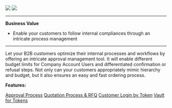 <div class='feature-text'>
    <div class='feature-images'>
    <img class="light-mode" src="https://spryker.s3.eu-central-1.amazonaws.com/docs/Document+360/Capabilities+icons/light/Workflow+&+Process+Management.svg"/>
    <img class="dark-mode" src="https://spryker.s3.eu-central-1.amazonaws.com/docs/Document+360/Capabilities+icons/dark/Workflow+&+Process+Management.svg"/>
    </div>
    <div class="feature-text-wrap">

***
**Business Value**
* Enable your customers to follow internal compliances through an intricate process management
***

Let your B2B customers optimize their internal processes and workflows by offering an intricate approval management tool. It will enable different budget limits for Company Account Users and differentiated confirmation or refusal steps. Not only can your customers appropriately mimic hierarchy and budget, but it also ensures an easy and fast ordering process.
</div>
</div>

**Features:**
<div>
<a class="feature-link" href="https://documentation.spryker.com/v4/docs/en/approval-process">Approval Process</a>    
<a class="feature-link" href="https://documentation.spryker.com/v4/docs/quotation-process-rfq">Quotation Process & RFQ</a>    
<a class="feature-link" href="https://documentation.spryker.com/v4/docs/customer-login-by-token">Customer Login by Token</a>    
<a class="feature-link" href="https://documentation.spryker.com/v4/docs/vault-for-tokens">Vault for Tokens</a>    
